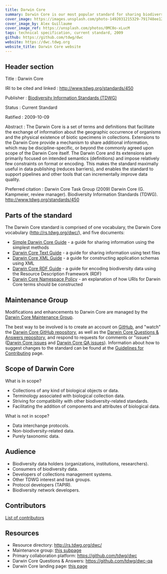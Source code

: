 ```yaml
---
title: Darwin Core
summary: Darwin Core is our most popular standard for sharing biodiversity information.
cover_image: https://images.unsplash.com/photo-1492031215329-791748ee1253
cover_image_by: Alex Guillaume
cover_image_ref: https://unsplash.com/photos/0MC0o-xLucM
tags: technical specification, current standard, 2009
github: https://github.com/tdwg/dwc
website: https://dwc.tdwg.org
website_title: Darwin Core website
---
```


## Header section

Title
: Darwin Core

IRI to be cited and linked
: <http://www.tdwg.org/standards/450>

Publisher
: [Biodiversity Information Standards (TDWG)](https://www.tdwg.org/)

Status
: Current Standard

Ratified
: 2009-10-09

Abstract
: The Darwin Core is a set of terms and definitions that facilitate the exchange of information about the geographic occurrence of organisms and the physical existence of biotic specimens in collections. Extensions to the Darwin Core provide a mechanism to share additional information, which may be discipline-specific, or beyond the commonly agreed upon scope of the Darwin Core itself. The Darwin Core and its extensions are primarily focused on intended semantics (definitions) and impose relatively few constraints on format or encoding. This makes the standard maximally useful in data publishing (reduces barriers), and enables the standard to support pipelines and other tools that can incrementally improve data quality.

Preferred citation
: Darwin Core Task Group (2009) Darwin Core (G. Kampmeier, review manager). Biodiversity Information Standards (TDWG). <http://www.tdwg.org/standards/450>

## Parts of the standard

The Darwin Core standard is comprised of one vocabulary, the Darwin Core vocabulary (<http://rs.tdwg.org/dwc/>), and five documents:

- [Simple Darwin Core Guide](http://rs.tdwg.org/dwc/terms/simple/) - a guide for sharing information using the simplest methods
- [Darwin Core Text Guide](http://rs.tdwg.org/dwc/terms/guides/text/) - a guide for sharing information using text files
- [Darwin Core XML Guide](http://rs.tdwg.org/dwc/terms/guides/xml/) - a guide for constructing application schemas using XML
- [Darwin Core RDF Guide](http://rs.tdwg.org/dwc/terms/guides/rdf/) - a guide for encoding biodiversity data using the Resource Description Framework (RDF)
- [Darwin Core Namespace Policy](http://rs.tdwg.org/dwc/terms/namespace/) - an explanation of how URIs for Darwin Core terms should be constructed

## Maintenance Group

Modifications and enhancements to Darwin Core are managed by the [Darwin Core Maintenance Group]({filename}maintenance/index.md).

The best way to be involved is to create an account on [GitHub](https://github.com), and "watch" the [Darwin Core GitHub repository](https://github.com/tdwg/dwc), as well as the [Darwin Core Questions & Answers repository](https://github.com/tdwg/dwc-qa), and respond to requests for comments or "issues" ([Darwin Core issues](https://github.com/tdwg/dwc/issues) and [Darwin Core QA issues](https://github.com/tdwg/dwc-qa/issues/)). Information about how to suggest changes to the standard can be found at the [Guidelines for Contributing](https://github.com/tdwg/dwc/blob/master/.github/CONTRIBUTING.md) page.

## Scope of Darwin Core

What is in scope?

- Collections of any kind of biological objects or data.
- Terminology associated with biological collection data.
- Striving for compatibility with other biodiversity-related standards.
- Facilitating the addition of components and attributes of biological data.

What is not in scope?

- Data interchange protocols.
- Non-biodiversity-related data.
- Purely taxonomic data.

## Audience

- Biodiversity data holders (organizations, institutions, researchers).
- Consumers of biodiversity data.
- Developers of collections management systems.
- Other TDWG interest and task groups.
- Protocol developers (TAPIR).
- Biodiversity network developers.

## Contributors

[List of contributors](https://github.com/tdwg/dwc/contributors)

## Resources

- Resource directory: <http://rs.tdwg.org/dwc/>
- Maintenance group: [this subpage]({filename}maintenance/index.md)
- Primary collaboration platform: <https://github.com/tdwg/dwc>
- Darwin Core Questions & Answers: <https://github.com/tdwg/dwc-qa>
- Darwin Core landing page: [this page](https://www.tdwg.org/standards/dwc/)
